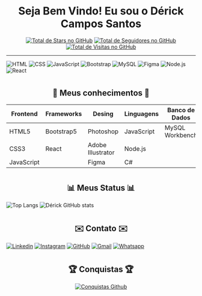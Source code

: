 # <h1 align="center">  Seja Bem Vindo! Eu sou o Dérick Campos Santos </h1>

<!-- Badges Icons GitHub -->
<p align="center">
    <a href="https://github.com/Derickcsantos?tab=repositories&sort=stargazers" target="_blank"><img alt="Total de Stars no GitHub" title="Total de Stars no GitHub" src="https://custom-icon-badges.demolab.com/github/stars/Derickcsantos?color=55960c&style=for-the-badge&labelColor=488207&logo=star" /></a>
    <a href="https://github.com/Derickcsantos?tab=followers" target="_blank"><img alt="Total de Seguidores no GitHub" title="Total de Seguidores no GitHub" src="https://custom-icon-badges.demolab.com/github/followers/Derickcsantos?color=236ad3&labelColor=1155ba&style=for-the-badge&logo=person-add&label=Seguindo&logoColor=white" /></a>
    <a href="https://github.com/antonkomarev/github-profile-views-counter" target="_blank"><img alt="Total de Visitas no GitHub" title="Total de Visitas no GitHub" src="https://komarev.com/ghpvc/?username=Derickcsantos&logo=eye&label=visitantes&color=7d077d&logoColor=white&style=for-the-badge&abbreviated=true" /></a>
</p>


------------------------------------------------------------------------------


![HTML](https://img.shields.io/badge/HTML5-E34F26?style=for-the-badge&logo=html5&logoColor=white) ![CSS](https://img.shields.io/badge/CSS3-1572B6?style=for-the-badge&logo=css3&logoColor=white) ![JavaScript](https://img.shields.io/badge/JavaScript-F7DF1E?style=for-the-badge&logo=JavaScript&logoColor=white) ![Bootstrap](https://img.shields.io/badge/Bootstrap-563D7C?style=for-the-badge&logo=bootstrap&logoColor=white) ![MySQL](https://img.shields.io/badge/MySQL-005C84?style=for-the-badge&logo=mysql&logoColor=white) ![Figma](https://img.shields.io/badge/Figma-F24E1E?style=for-the-badge&logo=figma&logoColor=white) ![Node.js](https://img.shields.io/badge/Node.js-43853D?style=for-the-badge&logo=node.js&logoColor=white) ![React](https://img.shields.io/badge/React-20232A?style=for-the-badge&logo=react&logoColor=61DAFB) 



# <h2 align="center">  📖 Meus conhecimentos 📖 </h2>

 |  Frontend | Frameworks | Desing            |  Linguagens   | Banco de Dados    |  
 |-----------|------------|-------------------|---------------|-------------------|     
 | HTML5     |Bootstrap5  |Photoshop          | JavaScript    | MySQL Workbench   |
 | CSS3      | React      |Adobe Illustrator  | Node.js       |                   |
 | JavaScript|            |Figma              | C#            |                   |
 
 


# <h2 align="center">  📊 Meus Status 📊 </h2>



 ![Top Langs](https://github-readme-stats.vercel.app/api/top-langs/?username=Derickcsantos&layout=compact&theme=transparent&title_color=ffffff&text_color=ffffff&card_width=400px&height=700px)
![Dérick GitHub stats](https://github-readme-stats.vercel.app/api?username=Derickcsantos&show_icons=true&theme=transparent&hide=contribs,prs&title_color=ffffff&icon_color=ffffff&text_color=ffffff)


# <h2 align="center"> ✉️ Contato ✉️ </h2>






[![Linkedin](https://img.shields.io/badge/LinkedIn-0077B5?style=for-the-badge&logo=linkedin&logoColor=white)](https://www.linkedin.com/in/derickcampossantos/) [![Instagram](https://img.shields.io/badge/Instagram-E4405F?style=for-the-badge&logo=instagram&logoColor=white)](https://www.instagram.com/derick_profissional) [![GitHub](https://img.shields.io/badge/GitHub-100000?style=for-the-badge&logo=github&logoColor=white)](https://github.com/derickcsantos) [![Gmail](https://img.shields.io/badge/Gmail-D14836?style=for-the-badge&logo=gmail&logoColor=white)](derickcampossantos1@gmail.com)  [![Whatsapp](https://img.shields.io/badge/WhatsApp-25D366?style=for-the-badge&logo=whatsapp&logoColor=white)](https://api.whatsapp.com/send/?phone=5511986261007&text=Fale+conosco&type=phone_number&app_absent=0)

# <!-- GitHub Conquistas -->
<h2 align="center">🏆 Conquistas 🏆</h2>



<p align="center">
  <a href="https://github.com/ryo-ma/github-profile-trophy"><img alt="Conquistas Github" title="Conquistas Github" src="https://github-profile-trophy.vercel.app/?username=derickcsantos&theme=transparent" /></a>
</p>
<!---
Derickcsantos/Derickcsantos is a ✨ special ✨ repository because its `README.md` (this file) appears on your GitHub profile.
You can click the Preview link to take a look at your changes.
--->
